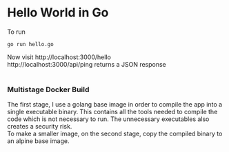 # Hello World in Go
To run
```shell
go run hello.go
```

Now visit http://localhost:3000/hello </br>
http://localhost:3000/api/ping returns a JSON response</br>
</br>
### Multistage Docker Build </br>
The first stage, I use a golang base image in order to compile the app into a single executable binary. This contains all the tools needed to compile the code which is not necessary to run.  The unnecessary executables also creates a security risk.</br>
To make a smaller image, on the second stage, copy the compiled binary to an alpine base image.